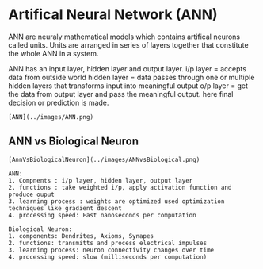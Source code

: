 # Artifical Neural Network (ANN)
ANN are neuraly mathematical models which contains artifical neurons called units. Units are arranged in series of layers together that constitute the whole ANN in a system.

ANN has an input layer, hidden layer and output layer. 
    i/p layer = accepts data from outside world
    hidden layer = data passes through one or multiple hidden layers that transforms input into meaningful output
    o/p layer = get the data from output layer and pass the meaningful output. here final decision or prediction is made.

    [ANN](../images/ANN.png)

## ANN vs Biological Neuron
    [AnnVsBiologicalNeuron](../images/ANNvsBiological.png)

    ANN:
    1. Compnents : i/p layer, hidden layer, output layer
    2. functions : take weighted i/p, apply activation function and produce ouput
    3. learning process : weights are optimized used optimization techniques like gradient descent
    4. processing speed: Fast nanoseconds per computation

    Biological Neuron:
    1. components: Dendrites, Axioms, Synapes
    2. functions: transmitts and process electrical impulses
    3. learning process: neuron connectivity changes over time
    4. processing speed: slow (milliseconds per computation)